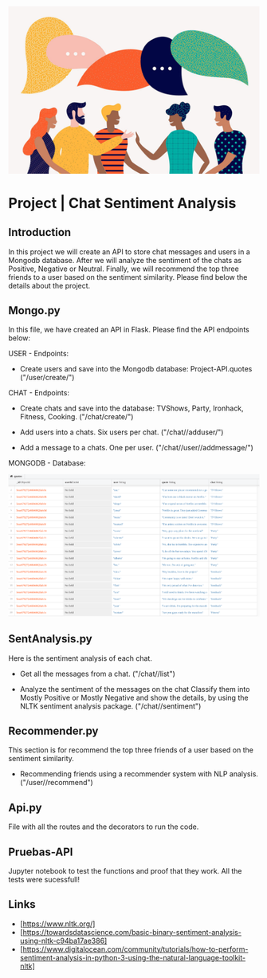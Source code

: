 ![](conv.jpg)

# Project | Chat Sentiment Analysis

## Introduction

In this project we will create an API to store chat messages and users in a Mongodb database. After we will analyze the sentiment of the chats as Positive, Negative or Neutral.  Finally, we will recommend the top three friends to a user based on the sentiment similarity. Please find below the details about the project. 

## Mongo.py

In this file, we have created an API in Flask. Please find the API endpoints below:

USER - Endpoints:

- Create users and save into the Mongodb database: Project-API.quotes
("/user/create/<username>")

CHAT - Endpoints:

- Create chats and save into the database: TVShows, Party, Ironhack, Fitness, Cooking.
("/chat/create/<chatname>")

- Add users into a chats. Six users per chat.
("/chat/<chatname>/adduser/<username>")

- Add a message to a chats. One per user. 
("/chat/<chatname>/user/<username>/addmessage/<message>")

MONGODB - Database:

![](mongo.db.png)

## SentAnalysis.py

Here is the sentiment analysis of each chat.

- Get all the messages from a chat. 
("/chat/<chatname>/list")
   
- Analyze the sentiment of the messages on the chat
  Classify them into Mostly Positive or Mostly Negative and show the details, by using the NLTK sentiment analysis package.
  ("/chat/<chatname>/sentiment")
  
## Recommender.py

This section is for recommend the top three friends of a user based on the sentiment similarity.

- Recommending friends using a recommender system with NLP analysis.
("/user/<username>/recommend")

## Api.py

File with all the routes and the decorators to run the code.

## Pruebas-API

Jupyter notebook to test the functions and proof that they work. All the tests were sucessfull!

## Links

- [<https://www.nltk.org/]>
- [<https://towardsdatascience.com/basic-binary-sentiment-analysis-using-nltk-c94ba17ae386]>
- [<https://www.digitalocean.com/community/tutorials/how-to-perform-sentiment-analysis-in-python-3-using-the-natural-language-toolkit-nltk]>